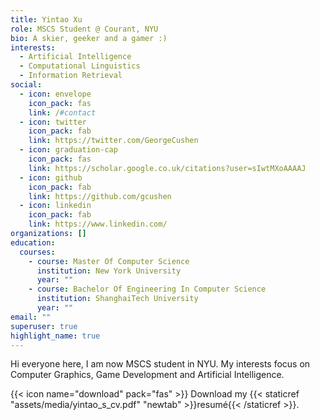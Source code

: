```yaml
---
title: Yintao Xu
role: MSCS Student @ Courant, NYU
bio: A skier, geeker and a gamer :)
interests:
  - Artificial Intelligence
  - Computational Linguistics
  - Information Retrieval
social:
  - icon: envelope
    icon_pack: fas
    link: /#contact
  - icon: twitter
    icon_pack: fab
    link: https://twitter.com/GeorgeCushen
  - icon: graduation-cap
    icon_pack: fas
    link: https://scholar.google.co.uk/citations?user=sIwtMXoAAAAJ
  - icon: github
    icon_pack: fab
    link: https://github.com/gcushen
  - icon: linkedin
    icon_pack: fab
    link: https://www.linkedin.com/
organizations: []
education:
  courses:
    - course: Master Of Computer Science
      institution: New York University
      year: ""
    - course: Bachelor Of Engineering In Computer Science
      institution: ShanghaiTech University
      year: ""
email: ""
superuser: true
highlight_name: true
---
```

Hi everyone here, I am now MSCS student in NYU. My interests focus on Computer Graphics, Game Development and Artificial Intelligence.

{{< icon name="download" pack="fas" >}} Download my {{< staticref "assets/media/yintao_s_cv.pdf" "newtab" >}}resumé{{< /staticref >}}.